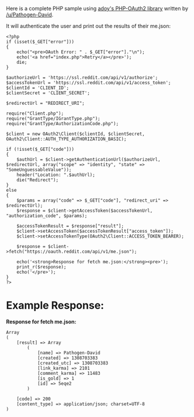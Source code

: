 Here is a complete PHP sample using [adoy's PHP-OAuth2 library](https://github.com/adoy/PHP-OAuth2) written by [/u/Pathogen-David](http://www.reddit.com/user/Pathogen-David/).

It will authenticate the user and print out the results of their me.json:

    <?php
    if (isset($_GET["error"]))
    {
        echo("<pre>OAuth Error: " . $_GET["error"]."\n");
        echo('<a href="index.php">Retry</a></pre>');
        die;
    }

    $authorizeUrl = 'https://ssl.reddit.com/api/v1/authorize';
    $accessTokenUrl = 'https://ssl.reddit.com/api/v1/access_token';
    $clientId = 'CLIENT_ID';
    $clientSecret = 'CLIENT_SECRET';

    $redirectUrl = "REDIRECT_URI";

    require("Client.php");
    require("GrantType/IGrantType.php");
    require("GrantType/AuthorizationCode.php");

    $client = new OAuth2\Client($clientId, $clientSecret, OAuth2\Client::AUTH_TYPE_AUTHORIZATION_BASIC);

    if (!isset($_GET["code"]))
    {
        $authUrl = $client->getAuthenticationUrl($authorizeUrl, $redirectUrl, array("scope" => "identity", "state" => "SomeUnguessableValue"));
        header("Location: ".$authUrl);
        die("Redirect");
    }
    else
    {
        $params = array("code" => $_GET["code"], "redirect_uri" => $redirectUrl);
        $response = $client->getAccessToken($accessTokenUrl, "authorization_code", $params);
        
        $accessTokenResult = $response["result"];
        $client->setAccessToken($accessTokenResult["access_token"]);
        $client->setAccessTokenType(OAuth2\Client::ACCESS_TOKEN_BEARER);
        
        $response = $client->fetch("https://oauth.reddit.com/api/v1/me.json");
        
        echo('<strong>Response for fetch me.json:</strong><pre>');
        print_r($response);
        echo('</pre>');
    }
    ?>

# Example Response:

**Response for fetch me.json:**

    Array
    (
        [result] => Array
            (
                [name] => Pathogen-David
                [created] => 1308703383
                [created_utc] => 1308703383
                [link_karma] => 2101
                [comment_karma] => 11483
                [is_gold] => 1
                [id] => 5eqe2
            )
    
        [code] => 200
        [content_type] => application/json; charset=UTF-8
    )